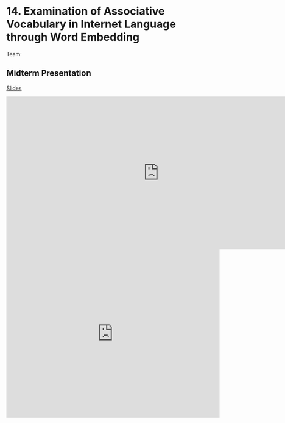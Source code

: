# 14. Examination of Associative Vocabulary in Internet Language through Word Embedding

Team:

## Midterm Presentation

[Slides](midterm/14.pptx)

<center><iframe src="http://docs.google.com/gview?url=http://courses.d2l.ai/berkeley-stat-157/projects/midterm/14.pptx&embedded=true"
    style="width:800px; height:400px;" frameborder="0"></iframe></center>

<center><iframe width="560" height="441" src="https://www.youtube.com/embed/cGsWy6jw3Hw" frameborder="0" allowfullscreen></iframe></center>
